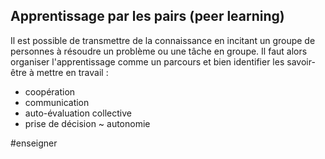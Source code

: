 ## Apprentissage par les pairs (peer learning)

Il est possible de transmettre de la connaissance en incitant un groupe de personnes à résoudre un problème ou une tâche en groupe. Il faut alors organiser l'apprentissage comme un parcours et bien identifier les savoir-être à mettre en travail :

- coopération
- communication
- auto-évaluation collective
- prise de décision ~ autonomie

#enseigner 